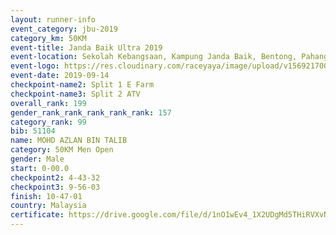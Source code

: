 ```yaml
---
layout: runner-info 
event_category: jbu-2019 
category_km: 50KM 
event-title: Janda Baik Ultra 2019 
event-location: Sekolah Kebangsaan, Kampung Janda Baik, Bentong, Pahang, Malaysia 
event-logo: https://res.cloudinary.com/raceyaya/image/upload/v1569217009/logo/janda-baik_vch1pc.jpg 
event-date: 2019-09-14 
checkpoint-name2: Split 1 E Farm 
checkpoint-name3: Split 2 ATV 
overall_rank: 199
gender_rank_rank_rank_rank_rank: 157
category_rank: 99
bib: 51104
name: MOHD AZLAN BIN TALIB
category: 50KM Men Open
gender: Male
start: 0-00.0
checkpoint2: 4-43-32
checkpoint3: 9-56-03
finish: 10-47-01
country: Malaysia
certificate: https://drive.google.com/file/d/1nO1wEv4_1X2UDgMd5THiRVXvNLHwhDHD/view?usp=sharing
---
```

